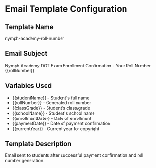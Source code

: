# Email Template Configuration

## Template Name
nymph-academy-roll-number

## Email Subject
Nymph Academy DOT Exam Enrollment Confirmation - Your Roll Number {{rollNumber}}

## Variables Used
- {{studentName}} - Student's full name
- {{rollNumber}} - Generated roll number
- {{classGrade}} - Student's class/grade
- {{schoolName}} - Student's school name
- {{enrollmentDate}} - Date of enrollment
- {{paymentDate}} - Date of payment confirmation
- {{currentYear}} - Current year for copyright

## Template Description
Email sent to students after successful payment confirmation and roll number generation.